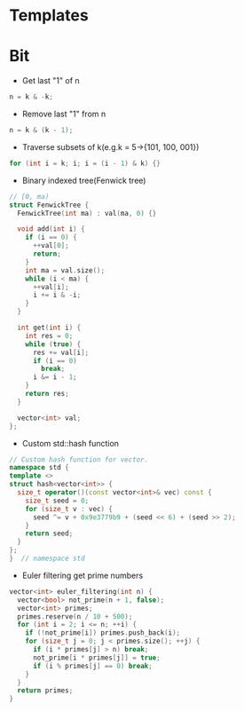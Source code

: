 # Templates

# Bit

*   Get last "1" of n

```cpp
n = k & -k;
```

*   Remove last "1" from n

```cpp
n = k & (k - 1);
```

*   Traverse subsets of k(e.g.k = 5->{101, 100, 001})

```cpp
for (int i = k; i; i = (i - 1) & k) {}
```

*   Binary indexed tree(Fenwick tree)

```cpp
// [0, ma)
struct FenwickTree {
  FenwickTree(int ma) : val(ma, 0) {}

  void add(int i) {
    if (i == 0) {
      ++val[0];
      return;
    }
    int ma = val.size();
    while (i < ma) {
      ++val[i];
      i += i & -i;
    }
  }

  int get(int i) {
    int res = 0;
    while (true) {
      res += val[i];
      if (i == 0)
        break;
      i &= i - 1;
    }
    return res;
  }

  vector<int> val;
};
```

*   Custom std::hash function

```cpp
// Custom hash function for vector.
namespace std {
template <>
struct hash<vector<int>> {
  size_t operator()(const vector<int>& vec) const {
    size_t seed = 0;
    for (size_t v : vec) {
      seed ^= v + 0x9e3779b9 + (seed << 6) + (seed >> 2);
    }
    return seed;
  }
};
}  // namespace std
```

*   Euler filtering get prime numbers

```cpp
vector<int> euler_filtering(int n) {
  vector<bool> not_prime(n + 1, false);
  vector<int> primes;
  primes.reserve(n / 10 + 500);
  for (int i = 2; i <= n; ++i) {
    if (!not_prime[i]) primes.push_back(i);
    for (size_t j = 0; j < primes.size(); ++j) {
      if (i * primes[j] > n) break;
      not_prime[i * primes[j]] = true;
      if (i % primes[j] == 0) break;
    }
  }
  return primes;
}
```
